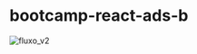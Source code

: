 # bootcamp-react-ads-b

![fluxo_v2](https://user-images.githubusercontent.com/37668247/100263256-0aba9a80-2f2c-11eb-959e-56ee59416ff1.png)
